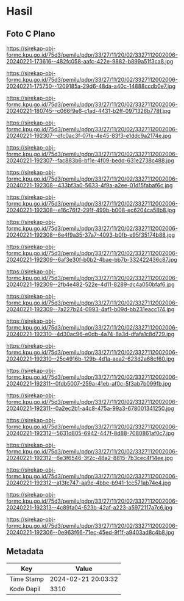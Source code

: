 # Hasil

## Foto C Plano

https://sirekap-obj-formc.kpu.go.id/75d3/pemilu/pdpr/33/27/11/20/02/3327112002006-20240221-173616--482fc058-aafc-422e-9882-b899a51f3ca8.jpg

https://sirekap-obj-formc.kpu.go.id/75d3/pemilu/pdpr/33/27/11/20/02/3327112002006-20240221-175750--1209185a-29d6-48da-a40c-14888ccdb0e7.jpg

https://sirekap-obj-formc.kpu.go.id/75d3/pemilu/pdpr/33/27/11/20/02/3327112002006-20240221-180745--c066f9e6-c1ad-4431-b2ff-0971326b778f.jpg

https://sirekap-obj-formc.kpu.go.id/75d3/pemilu/pdpr/33/27/11/20/02/3327112002006-20240221-192307--dfc0ac3f-07fe-4e45-83f3-e1ddc9a2174e.jpg

https://sirekap-obj-formc.kpu.go.id/75d3/pemilu/pdpr/33/27/11/20/02/3327112002006-20240221-192307--fac883b6-bf1e-4f09-bedd-631e2738c488.jpg

https://sirekap-obj-formc.kpu.go.id/75d3/pemilu/pdpr/33/27/11/20/02/3327112002006-20240221-192308--433bf3a0-5633-4f9a-a2ee-01d15fabaf6c.jpg

https://sirekap-obj-formc.kpu.go.id/75d3/pemilu/pdpr/33/27/11/20/02/3327112002006-20240221-192308--e16c76f2-291f-499b-b008-ec6204ca58b8.jpg

https://sirekap-obj-formc.kpu.go.id/75d3/pemilu/pdpr/33/27/11/20/02/3327112002006-20240221-192308--6e4f9a35-37a7-4093-b0fb-e95f35174b88.jpg

https://sirekap-obj-formc.kpu.go.id/75d3/pemilu/pdpr/33/27/11/20/02/3327112002006-20240221-192309--6af3e30f-b0b2-4bae-bb7b-332422436c87.jpg

https://sirekap-obj-formc.kpu.go.id/75d3/pemilu/pdpr/33/27/11/20/02/3327112002006-20240221-192309--2fb4e482-522e-4d11-8289-dc4a050bfaf6.jpg

https://sirekap-obj-formc.kpu.go.id/75d3/pemilu/pdpr/33/27/11/20/02/3327112002006-20240221-192309--7a227b24-0993-4af1-b09d-bb231eacc174.jpg

https://sirekap-obj-formc.kpu.go.id/75d3/pemilu/pdpr/33/27/11/20/02/3327112002006-20240221-192310--4d30ac96-e0db-4a74-8a3d-dfafa1c8d729.jpg

https://sirekap-obj-formc.kpu.go.id/75d3/pemilu/pdpr/33/27/11/20/02/3327112002006-20240221-192310--25c4916b-129b-4d1a-aea2-623d2a68cf60.jpg

https://sirekap-obj-formc.kpu.go.id/75d3/pemilu/pdpr/33/27/11/20/02/3327112002006-20240221-192311--0fdb5007-259a-41eb-af0c-5f3ab7b099fb.jpg

https://sirekap-obj-formc.kpu.go.id/75d3/pemilu/pdpr/33/27/11/20/02/3327112002006-20240221-192311--0a2ec2b1-a4c8-475a-99a3-678001341250.jpg

https://sirekap-obj-formc.kpu.go.id/75d3/pemilu/pdpr/33/27/11/20/02/3327112002006-20240221-192312--5631d805-6942-447f-8d88-7080861af0c7.jpg

https://sirekap-obj-formc.kpu.go.id/75d3/pemilu/pdpr/33/27/11/20/02/3327112002006-20240221-192312--6e3f6546-3f2c-48a2-8815-7b3cec4f14ee.jpg

https://sirekap-obj-formc.kpu.go.id/75d3/pemilu/pdpr/33/27/11/20/02/3327112002006-20240221-192312--a13fc747-aa9e-4bbe-b941-1cc571ab74e4.jpg

https://sirekap-obj-formc.kpu.go.id/75d3/pemilu/pdpr/33/27/11/20/02/3327112002006-20240221-192313--4c89fa04-523b-42af-a223-a5972117a7c6.jpg

https://sirekap-obj-formc.kpu.go.id/75d3/pemilu/pdpr/33/27/11/20/02/3327112002006-20240221-192306--0e963f66-71ec-45ed-9f1f-a9403ad8c4b8.jpg


## Metadata

| Key        | Value               |
| ---------- | ------------------- |
| Time Stamp | 2024-02-21 20:03:32 |
| Kode Dapil | 3310                |



